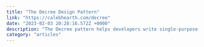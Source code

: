 ```yaml
---
title: "The Decree Design Pattern"
link: "https://calebhearth.com/decree"
date: "2023-02-03 20:28:16.572Z +0000"
description: "The Decree pattern helps developers write single-purpose service objects that have a predictable API contract, are composable, are easily tested, and isolate the core logic of your app."
category: "articles"
---
```

